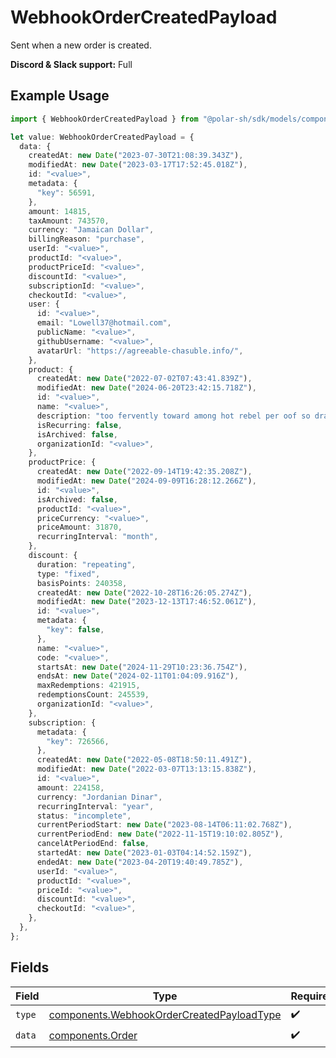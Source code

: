 # WebhookOrderCreatedPayload

Sent when a new order is created.

**Discord & Slack support:** Full

## Example Usage

```typescript
import { WebhookOrderCreatedPayload } from "@polar-sh/sdk/models/components";

let value: WebhookOrderCreatedPayload = {
  data: {
    createdAt: new Date("2023-07-30T21:08:39.343Z"),
    modifiedAt: new Date("2023-03-17T17:52:45.018Z"),
    id: "<value>",
    metadata: {
      "key": 56591,
    },
    amount: 14815,
    taxAmount: 743570,
    currency: "Jamaican Dollar",
    billingReason: "purchase",
    userId: "<value>",
    productId: "<value>",
    productPriceId: "<value>",
    discountId: "<value>",
    subscriptionId: "<value>",
    checkoutId: "<value>",
    user: {
      id: "<value>",
      email: "Lowell37@hotmail.com",
      publicName: "<value>",
      githubUsername: "<value>",
      avatarUrl: "https://agreeable-chasuble.info/",
    },
    product: {
      createdAt: new Date("2022-07-02T07:43:41.839Z"),
      modifiedAt: new Date("2024-06-20T23:42:15.718Z"),
      id: "<value>",
      name: "<value>",
      description: "too fervently toward among hot rebel per oof so drat",
      isRecurring: false,
      isArchived: false,
      organizationId: "<value>",
    },
    productPrice: {
      createdAt: new Date("2022-09-14T19:42:35.208Z"),
      modifiedAt: new Date("2024-09-09T16:28:12.266Z"),
      id: "<value>",
      isArchived: false,
      productId: "<value>",
      priceCurrency: "<value>",
      priceAmount: 31870,
      recurringInterval: "month",
    },
    discount: {
      duration: "repeating",
      type: "fixed",
      basisPoints: 240358,
      createdAt: new Date("2022-10-28T16:26:05.274Z"),
      modifiedAt: new Date("2023-12-13T17:46:52.061Z"),
      id: "<value>",
      metadata: {
        "key": false,
      },
      name: "<value>",
      code: "<value>",
      startsAt: new Date("2024-11-29T10:23:36.754Z"),
      endsAt: new Date("2024-02-11T01:04:09.916Z"),
      maxRedemptions: 421915,
      redemptionsCount: 245539,
      organizationId: "<value>",
    },
    subscription: {
      metadata: {
        "key": 726566,
      },
      createdAt: new Date("2022-05-08T18:50:11.491Z"),
      modifiedAt: new Date("2022-03-07T13:13:15.838Z"),
      id: "<value>",
      amount: 224158,
      currency: "Jordanian Dinar",
      recurringInterval: "year",
      status: "incomplete",
      currentPeriodStart: new Date("2023-08-14T06:11:02.768Z"),
      currentPeriodEnd: new Date("2022-11-15T19:10:02.805Z"),
      cancelAtPeriodEnd: false,
      startedAt: new Date("2023-01-03T04:14:52.159Z"),
      endedAt: new Date("2023-04-20T19:40:49.785Z"),
      userId: "<value>",
      productId: "<value>",
      priceId: "<value>",
      discountId: "<value>",
      checkoutId: "<value>",
    },
  },
};
```

## Fields

| Field                                                                                                  | Type                                                                                                   | Required                                                                                               | Description                                                                                            |
| ------------------------------------------------------------------------------------------------------ | ------------------------------------------------------------------------------------------------------ | ------------------------------------------------------------------------------------------------------ | ------------------------------------------------------------------------------------------------------ |
| `type`                                                                                                 | [components.WebhookOrderCreatedPayloadType](../../models/components/webhookordercreatedpayloadtype.md) | :heavy_check_mark:                                                                                     | N/A                                                                                                    |
| `data`                                                                                                 | [components.Order](../../models/components/order.md)                                                   | :heavy_check_mark:                                                                                     | N/A                                                                                                    |